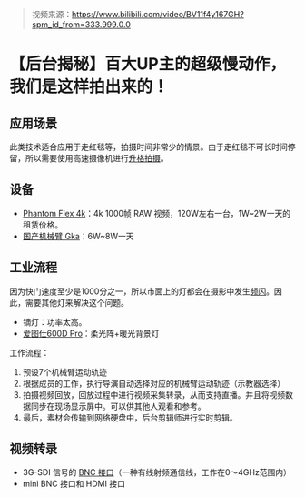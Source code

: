 > 视频来源：https://www.bilibili.com/video/BV11f4y167GH?spm_id_from=333.999.0.0

# 【后台揭秘】百大UP主的超级慢动作，我们是这样拍出来的！

## 应用场景

此类技术适合应用于走红毯等，拍摄时间非常少的情景。由于走红毯不可长时间停留，所以需要使用高速摄像机进行[升格拍摄](https://zhuanlan.zhihu.com/p/46778892)。

## 设备

- [Phantom Flex 4k](https://www.phantomhighspeed.com/products/cameras/4kmedia/flex4k)：4k 1000帧 RAW 视频，120W左右一台，1W~2W一天的租赁价格。
- [国产机械臂 Gka](http://www.gkamoco.com/index/)：6W~8W一天

## 工业流程

因为快门速度至少是1000分之一，所以市面上的灯都会在摄影中发生[频闪](https://zhuanlan.zhihu.com/p/46978499)。因此，需要其他灯来解决这个问题。
- 镝灯：功率太高。
- [爱图仕600D Pro](http://m.aputure.cn/h-col-167.html)：柔光阵+暖光背景灯

工作流程：
1. 预设7个机械臂运动轨迹
2. 根据成员的工作，执行导演自动选择对应的机械臂运动轨迹（示教器选择）
3. 拍摄视频回放，回放过程中进行视频采集转录，从而支持直播。并且将视频数据同步在现场显示屏中。可以供其他人观看和参考。
4. 最后，素材会传输到网络硬盘中，后台剪辑师进行实时剪辑。



## 视频转录

- 3G-SDI 信号的 [BNC 接口](https://en.wikipedia.org/wiki/BNC_connector)（一种有线射频通信线，工作在0～4GHz范围内）
- mini BNC 接口和 HDMI 接口
